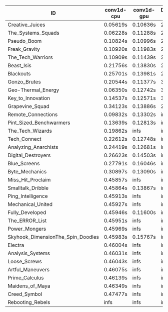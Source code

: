 |ID|conv1d-cpu|conv1d-gpu|DWSPConv2D-gpu|gemm-gpu|avg|
|-|-|-|-|-|-|
|Creative_Juices|0.05619s|0.10636s|2.81686s|1.69022s|1.16741s|
|The_Systems_Squads|0.06228s|0.11288s|2.80569s|1.78111s|1.19049s|
|Pseudo_Boom|0.10824s|0.10996s|2.85534s|1.75207s|1.20641s|
|Freak_Gravity|0.10920s|0.11983s|2.86993s|1.74958s|1.21213s|
|The_Tech_Warriors|0.10909s|0.11439s|2.91482s|1.77872s|1.22926s|
|Beast_Isis|0.21756s|0.13830s|2.80038s|1.89324s|1.26237s|
|Blackouts|0.25701s|0.13981s|2.83040s|1.89607s|1.28082s|
|Gonzo_Brutes|0.20544s|0.11377s|3.01665s|1.79493s|1.28270s|
|Geo-Thermal_Energy|0.06350s|0.12742s|3.09227s|2.05359s|1.33419s|
|Key_to_Innovation|0.14537s|0.12571s|3.03656s|2.08050s|1.34703s|
|Grapevine_Squad|0.34123s|0.13886s|2.86289s|2.48484s|1.45696s|
|Remote_Connections|0.09832s|0.13302s|infs|4.44785s|infs|
|Pint_Sized_Benchwarmers|0.13639s|0.12813s|infs|1.73580s|infs|
|The_Tech_Wizards|0.19862s|infs|infs|4.46375s|infs|
|Tech_Connect|0.22612s|0.12748s|infs|1.92492s|infs|
|Analyzing_Anarchists|0.24419s|0.12681s|infs|2.54301s|infs|
|Digital_Destroyers|0.26623s|0.14503s|infs|1.95330s|infs|
|Blue_Screens|0.27791s|0.16046s|infs|2.56772s|infs|
|Byte_Mechanics|0.30897s|0.13090s|infs|4.43359s|infs|
|Miss_Hit_Proclaim|0.45857s|infs|infs|4.39672s|infs|
|Smalltalk_Dribble|0.45864s|0.13867s|infs|4.36433s|infs|
|Ping_Intelligence|0.45913s|infs|infs|4.43045s|infs|
|Mechanical_United|0.45927s|infs|infs|4.42507s|infs|
|Fully_Developed|0.45946s|0.11600s|infs|4.45931s|infs|
|The_ERROR_List|0.45951s|infs|infs|4.45713s|infs|
|Power_Mongers|0.45969s|infs|infs|4.42316s|infs|
|Skyhook_DimensionThe_Spin_Doodles|0.45983s|0.15767s|infs|infs|infs|
|Electra|0.46004s|infs|infs|4.45753s|infs|
|Analysis_Systems|0.46031s|infs|infs|4.43167s|infs|
|Loose_Screws|0.46043s|infs|infs|4.42805s|infs|
|Artful_Maneuvers|0.46075s|infs|infs|4.43640s|infs|
|Prime_Calculus|0.46139s|infs|infs|4.47962s|infs|
|Maidens_of_Maya|0.46349s|infs|infs|4.42685s|infs|
|Creed_Symbol|0.47477s|infs|infs|4.46966s|infs|
|Rebooting_Rebels|infs|infs|infs|2.53504s|infs|
